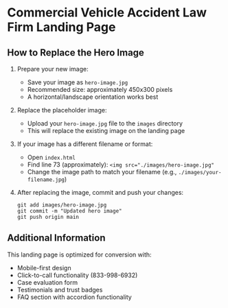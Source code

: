 # Commercial Vehicle Accident Law Firm Landing Page

## How to Replace the Hero Image

1. Prepare your new image:
   - Save your image as `hero-image.jpg`
   - Recommended size: approximately 450x300 pixels
   - A horizontal/landscape orientation works best

2. Replace the placeholder image:
   - Upload your `hero-image.jpg` file to the `images` directory
   - This will replace the existing image on the landing page

3. If your image has a different filename or format:
   - Open `index.html`
   - Find line 73 (approximately): `<img src="./images/hero-image.jpg"`
   - Change the image path to match your filename (e.g., `./images/your-filename.jpg`)

4. After replacing the image, commit and push your changes:
   ```
   git add images/hero-image.jpg
   git commit -m "Updated hero image"
   git push origin main
   ```

## Additional Information

This landing page is optimized for conversion with:
- Mobile-first design
- Click-to-call functionality (833-998-6932)
- Case evaluation form
- Testimonials and trust badges
- FAQ section with accordion functionality
